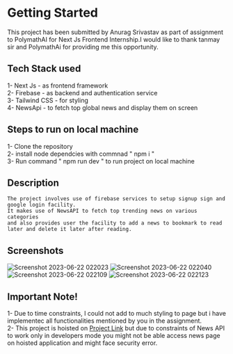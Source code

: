 # Getting Started
 This project has been submitted by Anurag Srivastav as part of assignment to PolymathAI for Next Js Frontend Internship.I would like to thank tanmay sir and PolymathAi for providing me this opportunity.

## Tech Stack used 
  1- Next Js - as frontend framework <br/>
  2- Firebase - as backend and authentication service <br/>
  3- Tailwind CSS - for styling <br/>
  4- NewsApi - to fetch top global news and display them on screen <br/>

## Steps to run on local machine
   1- Clone the repository <br/>
   2- install node dependcies with commnad " npm i " <br/>
   3- Run command " npm run dev " to run project on local machine <br/>

## Description
    The project involves use of firebase services to setup signup sign and google login facility.
    It makes use of NewsAPI to fetch top trending news on various categories 
    and also provides user the facility to add a news to bookmark to read later and delete it later after reading.

## Screenshots
![Screenshot 2023-06-22 022023](https://github.com/anurag-327/PolymathAIProject/assets/98267696/1d95733b-2e3b-4523-bd99-a1c5540fa7ba)
![Screenshot 2023-06-22 022040](https://github.com/anurag-327/PolymathAIProject/assets/98267696/f01e9047-0fcc-4d24-8844-8ffe6dfd0a68)
![Screenshot 2023-06-22 022109](https://github.com/anurag-327/PolymathAIProject/assets/98267696/7bda741b-79b7-4a7c-9d49-07856850c07a)
![Screenshot 2023-06-22 022123](https://github.com/anurag-327/PolymathAIProject/assets/98267696/69478d90-fb13-4972-891e-49548b17ec42)

## Important Note!
   1- Due to time constraints, I could not add to much styling to page but i have implementec all functionalities mentioned by you in the assignment.<br/>
   2- This project is hoisted on [Project Link](https://polymath-ai-project.vercel.app/) but due to constraints of News API to work only in developers mode you might not be able access news page on hoisted application and might face security error.

   



   
  
  
